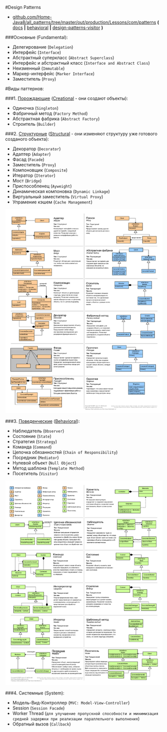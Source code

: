 
#Design Patterns

* [github.com/Home-Java8/all_patterns/tree/master/out/production/Lessons/com/patterns](https://github.com/Home-Java8/all_patterns/tree/master/out/production/Lessons/com/patterns) **(** [docs](https://github.com/Home-Java8/all_patterns/blob/master/out/production/Lessons/com/patterns/docs.txt) **|** [behavioral](https://github.com/Home-Java8/all_patterns/tree/master/out/production/Lessons/com/patterns/behavioral) **|** [design-patterns-visitor](https://dzone.com/articles/design-patterns-visitor) **)**

###Основные (Fundamental):
   - Делегирование (`Delegation`)
   - Интерфейс (`Interface`)
   - Абстрактный суперкласс (`Abstract Superclass`)
   - Интерфейс и абстрактный класс (`Interface and Abstract Class`)
   - Неизменный (`Immutable`)
   - Маркер-интерфейс (`Marker Interface`)
   - Заместитель (`Ргоху`)


#Виды паттернов:

###1. [Порождающие](Порождающие) ([Creational](Creational) - они создают объекты):
   - Одиночка (`Singleton`)
   - Фабричный метод (`Factory Method`)
   - Абстрактная фабрика (`Abstract Factory`)
   - Строитель (`Builder`)

###2. [Структурные](Структурные) ([Structural](Structural) - они изменяют структуру уже готового созданого объекта):
   - Декоратор (`Decorator`)
   - Адаптер (`Adapter`)
   - Фасад (`Facade`)
   - Заместитель (`Proxy`)
   - Компоновщик (`Composite`)
   - Итератор (`Iterator`)
   - Мост (`Bridge`)
   - Приспособленец (`Ayweight`)
   - Динамическая компоновка (`Dynamic Linkage`)
   - Виртуальный заместитель (`Virtual Proxy`)
   - Упрамение кэшем (`Cache Management`)

![Порождающие + Структурные](designpatterns_creational_structural.png)

###3. [Поведенческие](Поведенческие) ([Behavioral](Behavioral)):
   - Наблюдатель (`Observer`)
   - Состояние (`State`)
   - Стратегия (`Strategy`)
   - Команда (`Command`)
   - Цепочка обязанностей (`Chain of Responsibility`)
   - Посредник (`Mediator`)
   - Нулевой объект (`Null Object`)
   - Метод шаблона (`Template Method`)
   - Посетитель (`Visitor`)

![Поведенческие](designpatterns_behavioral.png)

###4. Системные (System):
   - Модель-Вид-Контроллер (`MVC: Model-View-Controller`)
   - Session (`Session Facade`)
   - Worker Thread (`для улучшение пропускной способности и минимизация средней задержки при реализации параллельного выполнения`)
   - Обратный вызов (`Callback`)

